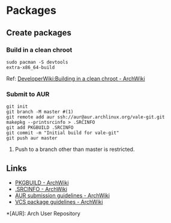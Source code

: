 # Packages

## Create packages

### Build in a clean chroot

```shell
sudo pacman -S devtools
extra-x86_64-build
```

Ref: [DeveloperWiki:Building in a clean chroot - ArchWiki](https://wiki.archlinux.org/title/DeveloperWiki:Building_in_a_clean_chroot)

### Submit to AUR

```shell
git init
git branch -M master #(1)
git remote add aur ssh://aur@aur.archlinux.org/vale-git.git
makepkg --printsrcinfo > .SRCINFO
git add PKGBUILD .SRCINFO
git commit -m "Initial build for vale-git"
git push aur master
```

1. Push to a branch other than master is restricted.

## Links

- [PKGBUILD - ArchWiki](https://wiki.archlinux.org/title/PKGBUILD)
- [.SRCINFO - ArchWiki](https://wiki.archlinux.org/title/.SRCINFO)
- [AUR submission guidelines - ArchWiki](https://wiki.archlinux.org/title/AUR_submission_guidelines)
- [VCS package guidelines - ArchWiki](https://wiki.archlinux.org/title/VCS_package_guidelines)

<!-- prettier-ignore -->
*[AUR]: Arch User Repository
